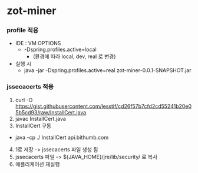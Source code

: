 # zot-miner

### profile 적용
 * IDE : VM OPTIONS
   * -Dspring.profiles.active=local
     * (환경에 따라 local, dev, real 로 변경)
 * 실행 시
   * java -jar -Dspring.profiles.active=real zot-miner-0.0.1-SNAPSHOT.jar

### jssecacerts 적용
 1. curl -O https://gist.githubusercontent.com/lesstif/cd26f57b7cfd2cd55241b20e05b5cd93/raw/InstallCert.java
 2. javac InstallCert.java
 3. InstallCert 구동
 * java -cp ./ InstallCert api.bithumb.com
 4. 1로 저장 -> jssecacerts 파일 생성 됨
 5. jssecacerts 파일 -> ${JAVA_HOME}/jre/lib/security/ 로 복사
 6. 애플리케이션 재실행
